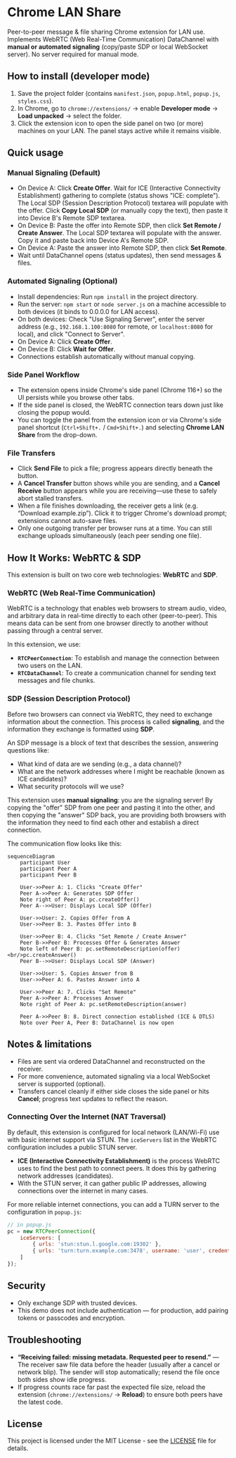 # Chrome LAN Share

Peer-to-peer message & file sharing Chrome extension for LAN use.  
Implements WebRTC (Web Real-Time Communication) DataChannel with **manual or automated signaling** (copy/paste SDP or local WebSocket server). No server required for manual mode.

## How to install (developer mode)
1. Save the project folder (contains `manifest.json`, `popup.html`, `popup.js`, `styles.css`).
2. In Chrome, go to `chrome://extensions/` → enable **Developer mode** → **Load unpacked** → select the folder.
3. Click the extension icon to open the side panel on two (or more) machines on your LAN. The panel stays active while it remains visible.

## Quick usage

### Manual Signaling (Default)
- On Device A: Click **Create Offer**. Wait for ICE (Interactive Connectivity Establishment) gathering to complete (status shows "ICE: complete"). The Local SDP (Session Description Protocol) textarea will populate with the offer. Click **Copy Local SDP** (or manually copy the text), then paste it into Device B's Remote SDP textarea.
- On Device B: Paste the offer into Remote SDP, then click **Set Remote / Create Answer**. The Local SDP textarea will populate with the answer. Copy it and paste back into Device A's Remote SDP.
- On Device A: Paste the answer into Remote SDP, then click **Set Remote**.
- Wait until DataChannel opens (status updates), then send messages & files.

### Automated Signaling (Optional)
- Install dependencies: Run `npm install` in the project directory.
- Run the server: `npm start` or `node server.js` on a machine accessible to both devices (it binds to 0.0.0.0 for LAN access).
- On both devices: Check "Use Signaling Server", enter the server address (e.g., `192.168.1.100:8080` for remote, or `localhost:8080` for local), and click "Connect to Server".
- On Device A: Click **Create Offer**.
- On Device B: Click **Wait for Offer**.
- Connections establish automatically without manual copying.

### Side Panel Workflow
- The extension opens inside Chrome's side panel (Chrome 116+) so the UI persists while you browse other tabs.
- If the side panel is closed, the WebRTC connection tears down just like closing the popup would.
- You can toggle the panel from the extension icon or via Chrome's side panel shortcut (`Ctrl+Shift+.` / `Cmd+Shift+.`) and selecting **Chrome LAN Share** from the drop-down.

### File Transfers
- Click **Send File** to pick a file; progress appears directly beneath the button.
- A **Cancel Transfer** button shows while you are sending, and a **Cancel Receive** button appears while you are receiving—use these to safely abort stalled transfers.
- When a file finishes downloading, the receiver gets a link (e.g. “Download example.zip”). Click it to trigger Chrome's download prompt; extensions cannot auto-save files.
- Only one outgoing transfer per browser runs at a time. You can still exchange uploads simultaneously (each peer sending one file).

## How It Works: WebRTC & SDP

This extension is built on two core web technologies: **WebRTC** and **SDP**.

### WebRTC (Web Real-Time Communication)

WebRTC is a technology that enables web browsers to stream audio, video, and arbitrary data in real-time directly to each other (peer-to-peer). This means data can be sent from one browser directly to another without passing through a central server.

In this extension, we use:
-   **`RTCPeerConnection`**: To establish and manage the connection between two users on the LAN.
-   **`RTCDataChannel`**: To create a communication channel for sending text messages and file chunks.

### SDP (Session Description Protocol)

Before two browsers can connect via WebRTC, they need to exchange information about the connection. This process is called **signaling**, and the information they exchange is formatted using **SDP**.

An SDP message is a block of text that describes the session, answering questions like:
-   What kind of data are we sending (e.g., a data channel)?
-   What are the network addresses where I might be reachable (known as ICE candidates)?
-   What security protocols will we use?

This extension uses **manual signaling**: you are the signaling server! By copying the "offer" SDP from one peer and pasting it into the other, and then copying the "answer" SDP back, you are providing both browsers with the information they need to find each other and establish a direct connection.

The communication flow looks like this:

```mermaid
sequenceDiagram
    participant User
    participant Peer A
    participant Peer B

    User->>Peer A: 1. Clicks "Create Offer"
    Peer A->>Peer A: Generates SDP Offer
    Note right of Peer A: pc.createOffer()
    Peer A-->>User: Displays Local SDP (Offer)

    User->>User: 2. Copies Offer from A
    User->>Peer B: 3. Pastes Offer into B

    User->>Peer B: 4. Clicks "Set Remote / Create Answer"
    Peer B->>Peer B: Processes Offer & Generates Answer
    Note left of Peer B: pc.setRemoteDescription(offer)<br/>pc.createAnswer()
    Peer B-->>User: Displays Local SDP (Answer)

    User->>User: 5. Copies Answer from B
    User->>Peer A: 6. Pastes Answer into A

    User->>Peer A: 7. Clicks "Set Remote"
    Peer A->>Peer A: Processes Answer
    Note right of Peer A: pc.setRemoteDescription(answer)

    Peer A->>Peer B: 8. Direct connection established (ICE & DTLS)
    Note over Peer A, Peer B: DataChannel is now open

```

## Notes & limitations
- Files are sent via ordered DataChannel and reconstructed on the receiver.
- For more convenience, automated signaling via a local WebSocket server is supported (optional).
- Transfers cancel cleanly if either side closes the side panel or hits **Cancel**; progress text updates to reflect the reason.

### Connecting Over the Internet (NAT Traversal)

By default, this extension is configured for local network (LAN/Wi-Fi) use with basic internet support via STUN. The `iceServers` list in the WebRTC configuration includes a public STUN server.

-   **ICE (Interactive Connectivity Establishment)** is the process WebRTC uses to find the best path to connect peers. It does this by gathering network addresses (candidates).
-   With the STUN server, it can gather public IP addresses, allowing connections over the internet in many cases.

For more reliable internet connections, you can add a TURN server to the configuration in `popup.js`:

```javascript
// in popup.js
pc = new RTCPeerConnection({
    iceServers: [
        { urls: 'stun:stun.l.google.com:19302' },
        { urls: 'turn:turn.example.com:3478', username: 'user', credential: 'pass' }  // Replace with actual TURN server
    ]
});
```

## Security
- Only exchange SDP with trusted devices.
- This demo does not include authentication — for production, add pairing tokens or passcodes and encryption.

## Troubleshooting
- **“Receiving failed: missing metadata. Requested peer to resend.”** — The receiver saw file data before the header (usually after a cancel or network blip). The sender will stop automatically; resend the file once both sides show idle progress.
- If progress counts race far past the expected file size, reload the extension (`chrome://extensions/` → **Reload**) to ensure both peers have the latest code.

## License
This project is licensed under the MIT License - see the [LICENSE](LICENSE) file for details.
